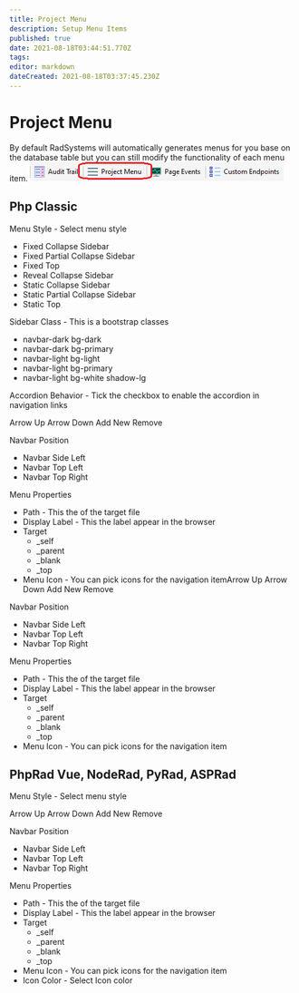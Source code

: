 ```yaml
---
title: Project Menu
description: Setup Menu Items
published: true
date: 2021-08-18T03:44:51.770Z
tags: 
editor: markdown
dateCreated: 2021-08-18T03:37:45.230Z
---
```


# Project Menu
By default RadSystems will automatically generates menus for you base on the database table but you can still modify the functionality of each menu item.
![standard_menu.png](/settings-style/projectmenu/standard_menu.png)
## Php Classic
Menu Style - Select menu style
- Fixed Collapse Sidebar
- Fixed Partial Collapse Sidebar
- Fixed Top
- Reveal Collapse Sidebar
- Static Collapse Sidebar
- Static Partial Collapse Sidebar
- Static Top

Sidebar Class - This is a bootstrap classes
- navbar-dark bg-dark
- navbar-dark bg-primary
- navbar-light bg-light
- navbar-light bg-primary
- navbar-light bg-white shadow-lg

Accordion Behavior - Tick the checkbox to enable the accordion in navigation links

Arrow Up
Arrow Down
Add New
Remove

Navbar Position
- Navbar Side Left
- Navbar Top Left
- Navbar Top Right

Menu Properties
- Path - This the of the target file
- Display Label - This the label appear in the browser
- Target
	- _self
	- _parent
	- _blank
	- _top
- Menu Icon - You can pick icons for the navigation itemArrow Up
Arrow Down
Add New
Remove

Navbar Position
- Navbar Side Left
- Navbar Top Left
- Navbar Top Right

Menu Properties
- Path - This the of the target file
- Display Label - This the label appear in the browser
- Target
	- _self
	- _parent
	- _blank
	- _top
- Menu Icon - You can pick icons for the navigation item

## PhpRad Vue, NodeRad, PyRad, ASPRad
Menu Style - Select menu style

Arrow Up
Arrow Down
Add New
Remove

Navbar Position
- Navbar Side Left
- Navbar Top Left
- Navbar Top Right

Menu Properties
- Path - This the of the target file
- Display Label - This the label appear in the browser
- Target
	- _self
	- _parent
	- _blank
	- _top
- Menu Icon - You can pick icons for the navigation item
- Icon Color - Select Icon color